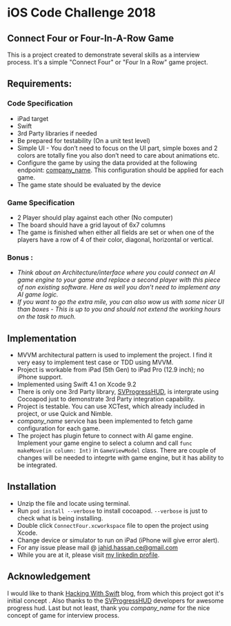  <!--  README.md-->
<!--  ConnectFour-->
<!---->
<!--  Created by Jahid Hassan on 5/30/18.-->
<!--  Copyright © 2018 Jahid Hassan. All rights reserved.-->

# iOS Code Challenge 2018
## Connect Four or Four-In-A-Row Game

This is a project created to demonstrate several skills as a interview process. It's a simple "Connect Four" or "Four In a Row" game project.

## Requirements:
### Code Specification
- iPad target
- Swift
- 3rd Party libraries if needed
- Be prepared for testability (On a unit test level)
- Simple UI - You don’t need to focus on the UI part, simple boxes and 2 colors are totally fine you also don’t need to care about animations etc.
- Configure the game by using the data provided at the following endpoint: [company_name](https://private-75c7a5-blinkist.apiary-mock.com/connectFour/configuration). This configuration should be applied for each game.
- The game state should be evaluated by the device

### Game Specification
- 2 Player should play against each other (No computer)
- The board should have a grid layout of 6x7 columns
- The game is finished when either all fields are set or when one of the players have a row of 4 of their color, diagonal, horizontal or vertical.

### Bonus :
- *Think about an Architecture/interface where you could connect an AI game engine to your game and replace a second player with this piece of non existing software. Here as well you don’t need to implement any AI game logic.*
- *If you want to go the extra mile, you can also wow us with some nicer UI than boxes - This is up to you and should not extend the working hours on the task to much.*

## Implementation
- MVVM architectural pattern is used to implement the project. I find it very easy to implement test case or TDD using MVVM.
- Project is workable from iPad (5th Gen) to iPad Pro (12.9 inch); no iPhone support.
- Implemented using Swift 4.1 on Xcode 9.2
- There is only one 3rd Party library, [SVProgressHUD](https://github.com/SVProgressHUD/SVProgressHUD), is intergrate using Cocoapod just to demonstrate 3rd Party integration capability.
- Project is testable. You can use XCTest, which already included in project, or use Quick and Nimble.
- *company_name* service has been implemented to fetch game configuration for each game.
- The project has plugin feture to connect with AI game engine. Implement your game engine to select a column and call `func makeMove(in column: Int)` in `GameViewModel` class. There are couple of changes will be needed to integrte with game engine, but it has ability to be integrated.

## Installation
- Unzip the file and locate using terminal.
- Run `pod install --verbose` to install cocoapod. `--verbose` is just to check what is being installing.
- Double click `ConnectFour.xcworkspace` file to open the project using Xcode.
- Change device or simulator to run on iPad (iPhone will give error alert).
- For any issue please mail @ jahid.hassan.ce@gmail.com
- While you are at it, please visit [my linkedin profile](https://www.linkedin.com/in/mjhassan).

## Acknowledgement
I would like to thank [Hacking With Swift](https://www.hackingwithswift.com/read/34/overview) blog, from which this project got it's initial concept . Also thanks to the [SVProgressHUD](https://github.com/SVProgressHUD/SVProgressHUD) developers for awesome progress hud.
Last but not least, thank you *company_name* for the nice concept of game for interview process.
